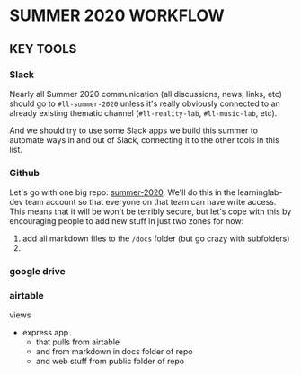 # SUMMER 2020 WORKFLOW


## KEY TOOLS
### Slack
Nearly all Summer 2020 communication (all discussions, news, links, etc) should go to `#ll-summer-2020` unless it's really obviously connected to an already existing thematic channel (`#ll-reality-lab`, `#ll-music-lab`, etc).

And we should try to use some Slack apps we build this summer to automate ways in and out of Slack, connecting it to the other tools in this list.

### Github

Let's go with one big repo: [summer-2020](https://github.com/learninglab-dev/summer-2020/tree/master/public/people). We'll do this in the learninglab-dev team account so that everyone on that team can have write access.  This means that it will be won't be terribly secure, but let's cope with this by encouraging people to add new stuff in just two zones for now:

1. add all markdown files to the `/docs` folder (but go crazy with subfolders)
2. 


### google drive


### airtable

views
* express app
    * that pulls from airtable
    * and from markdown in docs folder of repo
    * and web stuff from public folder of repo
